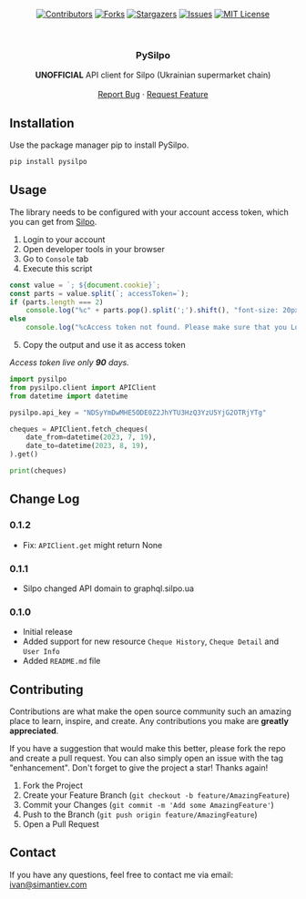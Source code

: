 <div align="center">

[![Contributors][contributors-shield]][contributors-url]
[![Forks][forks-shield]][forks-url]
[![Stargazers][stars-shield]][stars-url]
[![Issues][issues-shield]][issues-url]
[![MIT License][license-shield]][license-url]

</div>

<br />
<div align="center">
  <h3 align="center">PySilpo</h3>

  <p align="center">
    <b>UNOFFICIAL</b> API client for Silpo (Ukrainian supermarket chain)
    <br />
    <br />
    <a href="https://github.com/iYasha/pysilpo/issues">Report Bug</a>
    ·
    <a href="https://github.com/iYasha/pysilpo/issues">Request Feature</a>
  </p>
</div>

## Installation

Use the package manager pip to install PySilpo.

```bash
pip install pysilpo 
```

## Usage

The library needs to be configured with your account access token, 
which you can get from [Silpo](https://silpo.ua/).
1. Login to your account
2. Open developer tools in your browser
3. Go to `Console` tab
4. Execute this script
```javascript
const value = `; ${document.cookie}`;
const parts = value.split(`; accessToken=`);
if (parts.length === 2)
    console.log("%c" + parts.pop().split(';').shift(), "font-size: 20px; color: green;");
else
    console.log("%cAccess token not found. Please make sure that you Logged in your account!", "font-size: 20px; color: red;")
```
5. Copy the output and use it as access token

<i>Access token live only <b>90</b> days.</i>

```python
import pysilpo
from pysilpo.client import APIClient
from datetime import datetime

pysilpo.api_key = "NDSyYmDwMHE5ODE0Z2JhYTU3HzQ3YzU5YjG2OTRjYTg"

cheques = APIClient.fetch_cheques(
    date_from=datetime(2023, 7, 19),
    date_to=datetime(2023, 8, 19),
).get()

print(cheques)
```

## Change Log

### 0.1.2
- Fix: `APIClient.get` might return None

### 0.1.1
- Silpo changed API domain to graphql.silpo.ua

### 0.1.0
- Initial release
- Added support for new resource `Cheque History`, `Cheque Detail` and `User Info`
- Added `README.md` file

## Contributing
Contributions are what make the open source community such an amazing place to learn, inspire, and create. Any contributions you make are **greatly appreciated**.

If you have a suggestion that would make this better, please fork the repo and create a pull request. You can also simply open an issue with the tag "enhancement".
Don't forget to give the project a star! Thanks again!

1. Fork the Project
2. Create your Feature Branch (`git checkout -b feature/AmazingFeature`)
3. Commit your Changes (`git commit -m 'Add some AmazingFeature'`)
4. Push to the Branch (`git push origin feature/AmazingFeature`)
5. Open a Pull Request

## Contact
If you have any questions, feel free to contact me via email: [ivan@simantiev.com](mailto:ivan@simantiev.com)

<!-- MARKDOWN LINKS & IMAGES -->
<!-- https://www.markdownguide.org/basic-syntax/#reference-style-links -->
[contributors-shield]: https://img.shields.io/github/contributors/iyasha/pysilpo.svg?style=for-the-badge
[contributors-url]: https://github.com/iyasha/pysilpo/graphs/contributors
[forks-shield]: https://img.shields.io/github/forks/iyasha/pysilpo.svg?style=for-the-badge
[forks-url]: https://github.com/iyasha/pysilpo/network/members
[stars-shield]: https://img.shields.io/github/stars/iyasha/pysilpo.svg?style=for-the-badge
[stars-url]: https://github.com/iyasha/pysilpo/stargazers
[issues-shield]: https://img.shields.io/github/issues/iyasha/pysilpo.svg?style=for-the-badge
[issues-url]: https://github.com/iyasha/pysilpo/issues
[license-shield]: https://img.shields.io/github/license/iyasha/pysilpo.svg?style=for-the-badge
[license-url]: https://github.com/iyasha/pysilpo/blob/master/LICENSE